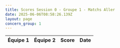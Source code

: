 ```yaml
---
title: Scores Session 0 - Groupe 1 - Matchs Aller
date: 2025-06-06T08:58:26.139Z
layout: page
concern_group: 1
---
```




| Équipe 1 | Équipe 2 | Score | Date |
|----------|----------|-------|------|

